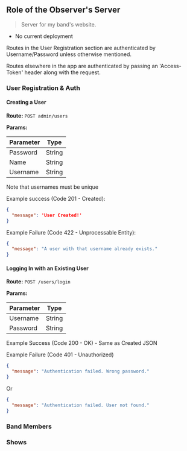 ## Role of the Observer's Server

> Server for my band's website.

* No current deployment

Routes in the User Registration section are authenticated
by Username/Password unless otherwise mentioned.

Routes elsewhere in the app are authenticated by passing
an 'Access-Token' header along with the request.

### User Registration & Auth

#### Creating a User

**Route:** `POST admin/users`

**Params:**

| Parameter |  Type  |
| --------- |  ----  |
|  Password | String |
|  Name     | String |
|  Username | String |

Note that usernames must be unique

Example success (Code 201 - Created):

```json
{
  "message": 'User Created!'
}
```
Example Failure (Code 422 - Unprocessable Entity):

```json
{
  "message": "A user with that username already exists."
}
```

#### Logging In with an Existing User

**Route:** `POST /users/login`

**Params:**

| Parameter | Type   |
| --------- | ------ |
| Username  | String |
| Password  | String |

Example Success (Code 200 - OK) - Same as Created JSON

Example Failure (Code 401 - Unauthorized)

```json
{
  "message": "Authentication failed. Wrong password."
}
```
Or

```json
{
  "message": "Authentication failed. User not found."
}
```
### Band Members


### Shows
